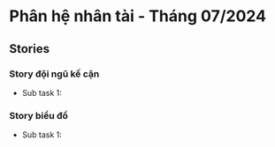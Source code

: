 # Phân hệ nhân tài - Tháng 07/2024

## Stories

### Story đội ngũ kế cận
- Sub task 1:
### Story biểu đồ
- Sub task 1:

